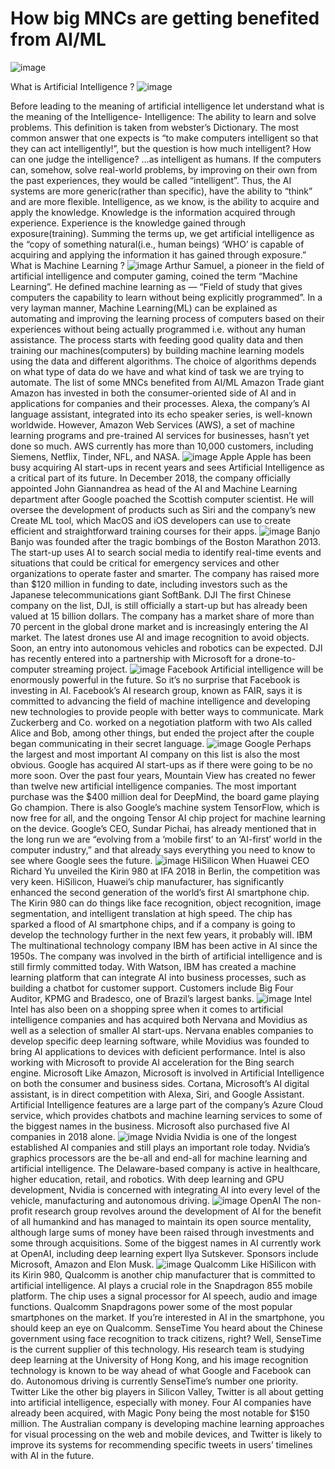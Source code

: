 # How big MNCs are getting benefited from AI/ML
![image](https://user-images.githubusercontent.com/61896468/96582196-8b1c2900-12f8-11eb-948c-0e652564f618.png)


What is Artificial Intelligence ?
![image](https://user-images.githubusercontent.com/61896468/96582294-b3a42300-12f8-11eb-97cd-1844daab7128.png) 

Before leading to the meaning of artificial intelligence let understand what is the meaning of the Intelligence-
Intelligence: The ability to learn and solve problems. This definition is taken from webster’s Dictionary.
The most common answer that one expects is “to make computers intelligent so that they can act intelligently!”, but the question is how much intelligent? How can one judge the intelligence?
…as intelligent as humans. If the computers can, somehow, solve real-world problems, by improving on their own from the past experiences, they would be called “intelligent”.
Thus, the AI systems are more generic(rather than specific), have the ability to “think” and are more flexible.
Intelligence, as we know, is the ability to acquire and apply the knowledge. Knowledge is the information acquired through experience. Experience is the knowledge gained through exposure(training). Summing the terms up, we get artificial intelligence as the “copy of something natural(i.e., human beings) ‘WHO’ is capable of acquiring and applying the information it has gained through exposure.”
What is Machine Learning ?
![image](https://user-images.githubusercontent.com/61896468/96582399-d9c9c300-12f8-11eb-9aef-fe35dc3fece6.png)
Arthur Samuel, a pioneer in the field of artificial intelligence and computer gaming, coined the term “Machine Learning”. He defined machine learning as — “Field of study that gives computers the capability to learn without being explicitly programmed”.
In a very layman manner, Machine Learning(ML) can be explained as automating and improving the learning process of computers based on their experiences without being actually programmed i.e. without any human assistance. The process starts with feeding good quality data and then training our machines(computers) by building machine learning models using the data and different algorithms. The choice of algorithms depends on what type of data do we have and what kind of task we are trying to automate.
The list of some MNCs benefited from AI/ML
Amazon
Trade giant Amazon has invested in both the consumer-oriented side of AI and in applications for companies and their processes. Alexa, the company’s AI language assistant, integrated into its echo speaker series, is well-known worldwide. However, Amazon Web Services (AWS), a set of machine learning programs and pre-trained AI services for businesses, hasn’t yet done so much. AWS currently has more than 10,000 customers, including Siemens, Netflix, Tinder, NFL, and NASA.
![image](https://user-images.githubusercontent.com/61896468/96582462-f2d27400-12f8-11eb-8718-d9695dc4692d.png) 
Apple
Apple has been busy acquiring AI start-ups in recent years and sees Artificial Intelligence as a critical part of its future. In December 2018, the company officially appointed John Giannandrea as head of the AI and Machine Learning department after Google poached the Scottish computer scientist. He will oversee the development of products such as Siri and the company’s new Create ML tool, which MacOS and iOS developers can use to create efficient and straightforward training courses for their apps.
![image](https://user-images.githubusercontent.com/61896468/96582527-0d0c5200-12f9-11eb-8e46-53ad97aae003.png) 
Banjo
Banjo was founded after the tragic bombings of the Boston Marathon 2013. The start-up uses AI to search social media to identify real-time events and situations that could be critical for emergency services and other organizations to operate faster and smarter. The company has raised more than $120 million in funding to date, including investors such as the Japanese telecommunications giant SoftBank.
DJI
The first Chinese company on the list, DJI, is still officially a start-up but has already been valued at 15 billion dollars. The company has a market share of more than 70 percent in the global drone market and is increasingly entering the AI market. The latest drones use AI and image recognition to avoid objects. Soon, an entry into autonomous vehicles and robotics can be expected. DJI has recently entered into a partnership with Microsoft for a drone-to-computer streaming project.
![image](https://user-images.githubusercontent.com/61896468/96582591-20b7b880-12f9-11eb-9729-519702228d07.png) 
Facebook
Artificial intelligence will be enormously powerful in the future. So it’s no surprise that Facebook is investing in AI. Facebook’s AI research group, known as FAIR, says it is committed to advancing the field of machine intelligence and developing new technologies to provide people with better ways to communicate. Mark Zuckerberg and Co. worked on a negotiation platform with two AIs called Alice and Bob, among other things, but ended the project after the couple began communicating in their secret language.
![image](https://user-images.githubusercontent.com/61896468/96582647-362ce280-12f9-11eb-8728-37513aa10c64.png) 
Google
Perhaps the largest and most important AI company on this list is also the most obvious. Google has acquired AI start-ups as if there were going to be no more soon. Over the past four years, Mountain View has created no fewer than twelve new artificial intelligence companies. The most important purchase was the $400 million deal for DeepMind, the board game playing Go champion.
There is also Google’s machine system TensorFlow, which is now free for all, and the ongoing Tensor AI chip project for machine learning on the device. Google’s CEO, Sundar Pichai, has already mentioned that in the long run we are “evolving from a ‘mobile first’ to an ‘AI-first’ world in the computer industry,” and that already says everything you need to know to see where Google sees the future.
![image](https://user-images.githubusercontent.com/61896468/96582710-4e9cfd00-12f9-11eb-9914-830723d88f7d.png)
HiSilicon
When Huawei CEO Richard Yu unveiled the Kirin 980 at IFA 2018 in Berlin, the competition was very keen. HiSilicon, Huawei’s chip manufacturer, has significantly enhanced the second generation of the world’s first AI smartphone chip. The Kirin 980 can do things like face recognition, object recognition, image segmentation, and intelligent translation at high speed. The chip has sparked a flood of AI smartphone chips, and if a company is going to develop the technology further in the next few years, it probably will.
IBM
The multinational technology company IBM has been active in AI since the 1950s. The company was involved in the birth of artificial intelligence and is still firmly committed today. With Watson, IBM has created a machine learning platform that can integrate AI into business processes, such as building a chatbot for customer support. Customers include Big Four Auditor, KPMG and Bradesco, one of Brazil’s largest banks.
![image](https://user-images.githubusercontent.com/61896468/96582757-64aabd80-12f9-11eb-8601-cdc658013d14.png) 
Intel
Intel has also been on a shopping spree when it comes to artificial intelligence companies and has acquired both Nervana and Movidius as well as a selection of smaller AI start-ups. Nervana enables companies to develop specific deep learning software, while Movidius was founded to bring AI applications to devices with deficient performance. Intel is also working with Microsoft to provide AI acceleration for the Bing search engine.
Microsoft
Like Amazon, Microsoft is involved in Artificial Intelligence on both the consumer and business sides. Cortana, Microsoft’s AI digital assistant, is in direct competition with Alexa, Siri, and Google Assistant. Artificial Intelligence features are a large part of the company’s Azure Cloud service, which provides chatbots and machine learning services to some of the biggest names in the business. Microsoft also purchased five AI companies in 2018 alone.
![image](https://user-images.githubusercontent.com/61896468/96582837-7be9ab00-12f9-11eb-978f-775f4a42dad3.png) 
Nvidia
Nvidia is one of the longest established AI companies and still plays an important role today. Nvidia’s graphics processors are the be-all and end-all for machine learning and artificial intelligence. The Delaware-based company is active in healthcare, higher education, retail, and robotics. With deep learning and GPU development, Nvidia is concerned with integrating AI into every level of the vehicle, manufacturing and autonomous driving.
![image](https://user-images.githubusercontent.com/61896468/96582900-8f951180-12f9-11eb-8543-1470609579c2.png) 
OpenAI
The non-profit research group revolves around the development of AI for the benefit of all humankind and has managed to maintain its open source mentality, although large sums of money have been raised through investments and some through acquisitions. Some of the biggest names in AI currently work at OpenAI, including deep learning expert Ilya Sutskever. Sponsors include Microsoft, Amazon and Elon Musk.
![image](https://user-images.githubusercontent.com/61896468/96582981-ac314980-12f9-11eb-8266-910de9cfabf5.png)
Qualcomm
Like HiSilicon with its Kirin 980, Qualcomm is another chip manufacturer that is committed to artificial intelligence. AI plays a crucial role in the Snapdragon 855 mobile platform. The chip uses a signal processor for AI speech, audio and image functions. Qualcomm Snapdragons power some of the most popular smartphones on the market. If you’re interested in AI in the smartphone, you should keep an eye on Qualcomm.
SenseTime
You heard about the Chinese government using face recognition to track citizens, right? Well, SenseTime is the current supplier of this technology. His research team is studying deep learning at the University of Hong Kong, and his image recognition technology is known to be way ahead of what Google and Facebook can do. Autonomous driving is currently SenseTime’s number one priority.
Twitter
Like the other big players in Silicon Valley, Twitter is all about getting into artificial intelligence, especially with money. Four AI companies have already been acquired, with Magic Pony being the most notable for $150 million. The Australian company is developing machine learning approaches for visual processing on the web and mobile devices, and Twitter is likely to improve its systems for recommending specific tweets in users’ timelines with AI in the future.
